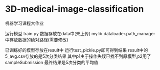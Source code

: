 # 3D-medical-image-classification
机器学习课程大作业

运行模型 train.py
数据存放在data中(未上传)
mylib.dataloader.path_manager 中存放数据的绝对路径(需要修改)

已训练好的模型存放在result中
运行test_pickle.py即可得到结果
result中的5_avg.csv存放的是5次分类结果
其中p1由于操作失误已找不到原模型,p2用了sampleSubmission
最终结果是5次分类的平均值
